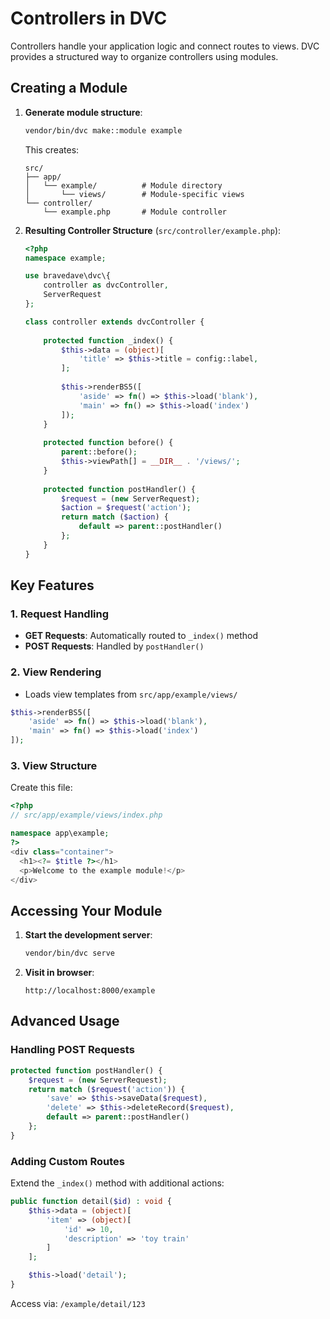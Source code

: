 # Controllers in DVC

Controllers handle your application logic and connect routes to views. DVC provides a structured way to organize controllers using modules.

## Creating a Module

1. **Generate module structure**:

   ```bash
   vendor/bin/dvc make::module example
   ```

   This creates:

   ```code
   src/
   ├── app/
   │   └── example/          # Module directory
   │       └── views/        # Module-specific views
   └── controller/
       └── example.php       # Module controller
   ```

2. **Resulting Controller Structure** (`src/controller/example.php`):

   ```php
   <?php
   namespace example;
   
   use bravedave\dvc\{
       controller as dvcController,
       ServerRequest
   };
   
   class controller extends dvcController {
       
       protected function _index() {
           $this->data = (object)[
               'title' => $this->title = config::label,
           ];
           
           $this->renderBS5([
               'aside' => fn() => $this->load('blank'),
               'main' => fn() => $this->load('index')
           ]);
       }
       
       protected function before() {
           parent::before();
           $this->viewPath[] = __DIR__ . '/views/';
       }
       
       protected function postHandler() {
           $request = (new ServerRequest);
           $action = $request('action');
           return match ($action) {
               default => parent::postHandler()
           };
       }
   }
   ```

## Key Features

### 1. Request Handling

- **GET Requests**: Automatically routed to `_index()` method
- **POST Requests**: Handled by `postHandler()`

### 2. View Rendering

- Loads view templates from `src/app/example/views/`

```php
$this->renderBS5([
    'aside' => fn() => $this->load('blank'),
    'main' => fn() => $this->load('index')
]);
```

### 3. View Structure

Create this file:

```php
<?php
// src/app/example/views/index.php

namespace app\example;
?>
<div class="container">
  <h1><?= $title ?></h1>
  <p>Welcome to the example module!</p>
</div>
```

## Accessing Your Module

1. **Start the development server**:

   ```bash
   vendor/bin/dvc serve
   ```

2. **Visit in browser**:

   ```code
   http://localhost:8000/example
   ```

## Advanced Usage

### Handling POST Requests

```php
protected function postHandler() {
    $request = (new ServerRequest);
    return match ($request('action')) {
        'save' => $this->saveData($request),
        'delete' => $this->deleteRecord($request),
        default => parent::postHandler()
    };
}
```

### Adding Custom Routes

Extend the `_index()` method with additional actions:

```php
public function detail($id) : void {
    $this->data = (object)[
        'item' => (object)[
            'id' => 10,
            'description' => 'toy train'
        ]
    ];

    $this->load('detail');
}
```

Access via: `/example/detail/123`

